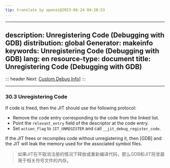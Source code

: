 ```yaml
---
tip: translate by openai@2023-06-24 04:28:53
...
```

---
description: Unregistering Code (Debugging with GDB)
distribution: global
Generator: makeinfo
keywords: Unregistering Code (Debugging with GDB)
lang: en
resource-type: document
title: Unregistering Code (Debugging with GDB)
---
::: header
Next: [Custom Debug Info](Custom-Debug-Info.html#Custom-Debug-Info)]
:::

---

### 30.3 Unregistering Code

If code is freed, then the JIT should use the following protocol:

- Remove the code entry corresponding to the code from the linked list.
- Point the `relevant_entry` field of the descriptor at the code entry.
- Set `action_flag` to `JIT_UNREGISTER` and call `__jit_debug_register_code`.


If the JIT frees or recompiles code without unregistering it, then [GDB] and the JIT will leak the memory used for the associated symbol files.

> 如果JIT在不取消注册的情况下释放或重新编译代码，那么GDB和JIT将泄漏用于相关符号文件的内存。
